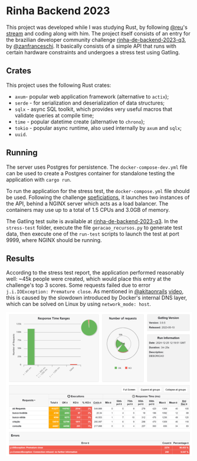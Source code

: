 
# Rinha Backend 2023

This project was developed while I was studying Rust, by following [@reu](https://github.com/reu)'s [stream](https://www.youtube.com/watch?v=aXQenZGvLrQ) and coding along with him. The project itself consists of an entry for the brazilian developer community challenge [rinha-de-backend-2023-q3](https://github.com/zanfranceschi/rinha-de-backend-2023-q3/tree/main?tab=readme-ov-file), by [@zanfranceschi](https://github.com/zanfranceschi). It basically consists of a simple API that runs with certain hardware constraints and undergoes a stress test using Gatling.

## Crates
This project uses the following Rust crates:
- `axum`- popular web application framework (alternative to `actix`);
- `serde` - for serialization and deserialization of data structures;
- `sqlx` - async SQL toolkit, which provides very useful macros that validate queries at compile time;
- `time` - popular datetime create (alternative to `chrono`);
- `tokio` - popular async runtime, also used internally by `axum` and `sqlx`;
- `uuid`.

## Running

The server uses Postgres for persistence. The `docker-compose-dev.yml` file can be used to create a Postgres container for standalone testing the application with `cargo run`.

To run the application for the stress test, the `docker-compose.yml` file should be used. Following the challenge [speficiations](https://github.com/zanfranceschi/rinha-de-backend-2023-q3/blob/main/INSTRUCOES.md), it launches two instances of the API, behind a NGINX server which acts as a load balancer. The containers may use up to a total of 1.5 CPUs and 3.0GB of memory. 

The Gatling test suite is available at [rinha-de-backend-2023-q3](https://github.com/zanfranceschi/rinha-de-backend-2023-q3/tree/main/stress-test). In the `stress-test` folder, execute the file `geracao_recursos.py` to generate test data, then execute one of the `run-test` scripts to launch the test at port 9999, where NGINX should be running.

## Results

According to the stress test report, the application performed reasonably well: ~45k people were created, which would place this entry at the challenge's top 3 scores. Some requests failed due to error `j.i.IOException: Premature close`. As mentioned in [@akitaonrails](https://github.com/akitaonrails) [video](https://www.youtube.com/watch?v=EifK2a_5K_U), this is caused by the slowdown introduced by Docker's internal DNS layer, which can be solved on Linux by using `network_mode: host`.

![results](images/results.png)
